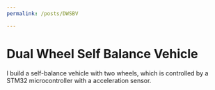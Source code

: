 ```yaml
---
permalink: /posts/DWSBV

---
```


# Dual Wheel Self Balance Vehicle
I build a self-balance vehicle with two wheels, 
which is controlled by a STM32 microcontroller with a acceleration sensor.

